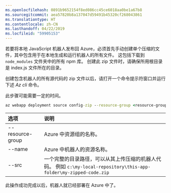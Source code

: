 ```yaml
---
ms.openlocfilehash: 0891b9652154f8ed086cc45ce6018aa0be1a67b8
ms.sourcegitcommit: aea57820b8a137047d59491b45320cf268043861
ms.translationtype: HT
ms.contentlocale: zh-CN
ms.lasthandoff: 04/22/2019
ms.locfileid: "59905153"
---
```

若要将本地 JavaScript 机器人发布回 Azure，必须首先手动创建单个压缩的文件，其中包含用于在本地生成和运行机器人的所有文件。 这包括下载到 `node_modules` 文件夹中的所有 npm 库。 创建此 zip 文件时，请确保所用根目录是 index.js 文件所在的目录。

创建包含机器人的所有源代码的 zip 文件以后，请打开一个命令提示符窗口并运行下述 _Az cli_ 命令。 

此步骤可能需要一定的时间。

```cmd
az webapp deployment source config-zip --resource-group <resource-group-name> --name <bot-resource-name> --src <directory-path>
```

| 选项 | 说明 |
|:---|:---|
| --resource-group | Azure 中资源组的名称。 |
| --name | Azure 中机器人的资源名称。 |
| --src | 一个完整的目录路径，可以从其上传压缩的机器人代码。 例如 `c:\my-local-repository\this-app-folder\my-zipped-code.zip` |

此操作成功完成以后，机器人就已经部署在 Azure 中了。
